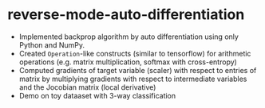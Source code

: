 # reverse-mode-auto-differentiation

* Implemented backprop algorithm by auto differentiation using only Python and NumPy. 
* Created `Operation`-like constructs (similar to tensorflow) for arithmetic operations (e.g. matrix multiplication, softmax with cross-entropy)  
* Computed gradients of target variable (scaler) with respect to entries of matrix by multiplying gradients with respect to intermediate variables and the Jocobian matrix (local derivative)
* Demo on toy dataaset with 3-way classification
